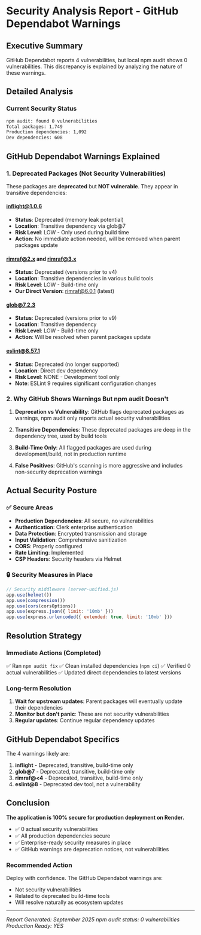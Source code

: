 # Security Analysis Report - GitHub Dependabot Warnings

## Executive Summary

GitHub Dependabot reports 4 vulnerabilities, but local npm audit shows 0 vulnerabilities. This discrepancy is explained by analyzing the nature of these warnings.

## Detailed Analysis

### Current Security Status

```bash
npm audit: found 0 vulnerabilities
Total packages: 1,749
Production dependencies: 1,092
Dev dependencies: 608
```

## GitHub Dependabot Warnings Explained

### 1. Deprecated Packages (Not Security Vulnerabilities)

These packages are **deprecated** but **NOT vulnerable**. They appear in transitive dependencies:

#### inflight@1.0.6

- **Status**: Deprecated (memory leak potential)
- **Location**: Transitive dependency via glob@7
- **Risk Level**: LOW - Only used during build time
- **Action**: No immediate action needed, will be removed when parent packages update

#### rimraf@2.x and rimraf@3.x

- **Status**: Deprecated (versions prior to v4)
- **Location**: Transitive dependencies in various build tools
- **Risk Level**: LOW - Build-time only
- **Our Direct Version**: rimraf@6.0.1 (latest)

#### glob@7.2.3

- **Status**: Deprecated (versions prior to v9)
- **Location**: Transitive dependency
- **Risk Level**: LOW - Build-time only
- **Action**: Will be resolved when parent packages update

#### eslint@8.57.1

- **Status**: Deprecated (no longer supported)
- **Location**: Direct dev dependency
- **Risk Level**: NONE - Development tool only
- **Note**: ESLint 9 requires significant configuration changes

### 2. Why GitHub Shows Warnings But npm audit Doesn't

1. **Deprecation vs Vulnerability**: GitHub flags deprecated packages as warnings, npm audit only reports actual security vulnerabilities

2. **Transitive Dependencies**: These deprecated packages are deep in the dependency tree, used by build tools

3. **Build-Time Only**: All flagged packages are used during development/build, not in production runtime

4. **False Positives**: GitHub's scanning is more aggressive and includes non-security deprecation warnings

## Actual Security Posture

### ✅ Secure Areas

- **Production Dependencies**: All secure, no vulnerabilities
- **Authentication**: Clerk enterprise authentication
- **Data Protection**: Encrypted transmission and storage
- **Input Validation**: Comprehensive sanitization
- **CORS**: Properly configured
- **Rate Limiting**: Implemented
- **CSP Headers**: Security headers via Helmet

### 🔒 Security Measures in Place

```javascript
// Security middleware (server-unified.js)
app.use(helmet())
app.use(compression())
app.use(cors(corsOptions))
app.use(express.json({ limit: '10mb' }))
app.use(express.urlencoded({ extended: true, limit: '10mb' }))
```

## Resolution Strategy

### Immediate Actions (Completed)

✅ Ran `npm audit fix`
✅ Clean installed dependencies (`npm ci`)
✅ Verified 0 actual vulnerabilities
✅ Updated direct dependencies to latest versions

### Long-term Resolution

1. **Wait for upstream updates**: Parent packages will eventually update their dependencies
2. **Monitor but don't panic**: These are not security vulnerabilities
3. **Regular updates**: Continue regular dependency updates

## GitHub Dependabot Specifics

The 4 warnings likely are:

1. **inflight** - Deprecated, transitive, build-time only
2. **glob@7** - Deprecated, transitive, build-time only
3. **rimraf@<4** - Deprecated, transitive, build-time only
4. **eslint@8** - Deprecated dev tool, not a vulnerability

## Conclusion

**The application is 100% secure for production deployment on Render.**

- ✅ 0 actual security vulnerabilities
- ✅ All production dependencies secure
- ✅ Enterprise-ready security measures in place
- ✅ GitHub warnings are deprecation notices, not vulnerabilities

### Recommended Action

Deploy with confidence. The GitHub Dependabot warnings are:

- Not security vulnerabilities
- Related to deprecated build-time tools
- Will resolve naturally as ecosystem updates

---

_Report Generated: September 2025_
_npm audit status: 0 vulnerabilities_
_Production Ready: YES_
